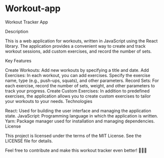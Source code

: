 # Workout-app
Workout Tracker App

Description

This is a web application for workouts, written in JavaScript using the React library. The application provides a convenient way to create and track workout sessions, add custom exercises, and record the number of sets.

Key Features

Create Workouts: Add new workouts by specifying a title and date.
Add Exercises: In each workout, you can add exercises. Specify the exercise name, type (e.g., push-ups, squats), and other parameters.
Record Sets: For each exercise, record the number of sets, weight, and other parameters to track your progress.
Create Custom Exercises: In addition to predefined exercises, the application allows you to create custom exercises to tailor your workouts to your needs.
Technologies

React: Used for building the user interface and managing the application state.
JavaScript: Programming language in which the application is written.
Yarn: Package manager used for installation and managing dependencies.
License

This project is licensed under the terms of the MIT License. See the LICENSE file for details.

Feel free to contribute and make this workout tracker even better! 🏋️‍♂️💪
